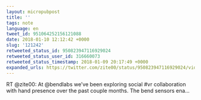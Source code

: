 ```yaml
---
layout: micropubpost
title: ''
tags: note
language: en
tweet_id: 951064252156121088
date: 2018-01-10 12:12:42 +0000
slug: '121242'
retweeted_status_id: 950823947116929024
retweeted_status_user_id: 316660073
retweeted_status_timestamp: 2018-01-09 20:17:49 +0000
expanded_urls: https://twitter.com/zite00/status/950823947116929024/video/1
---
```

RT @zite00: At @bendlabs we’ve been exploring social #vr collaboration with hand presence over the past couple months. The bend sensors ena…
